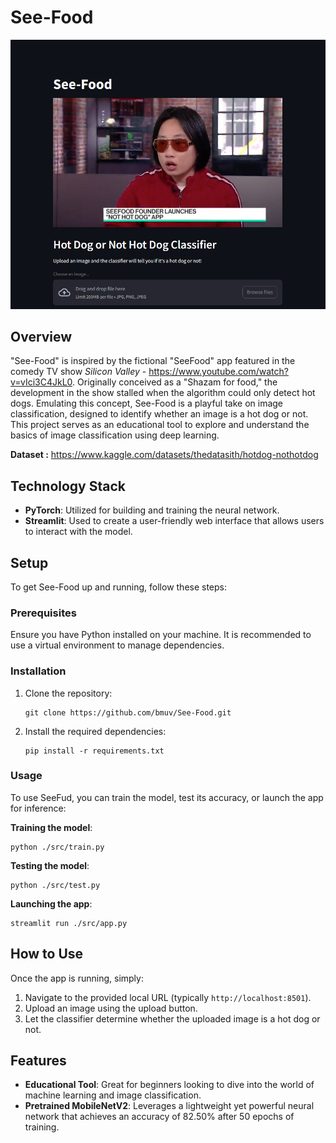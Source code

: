 # See-Food
![This is an image of my app](./src/images/Screenshot_3.png)
## Overview
"See-Food" is inspired by the fictional "SeeFood" app featured in the comedy TV show *Silicon Valley* - https://www.youtube.com/watch?v=vIci3C4JkL0. Originally conceived as a "Shazam for food," the development in the show stalled when the algorithm could only detect hot dogs. Emulating this concept, See-Food is a playful take on image classification, designed to identify whether an image is a hot dog or not. This project serves as an educational tool to explore and understand the basics of image classification using deep learning.

**Dataset :** https://www.kaggle.com/datasets/thedatasith/hotdog-nothotdog

## Technology Stack
- **PyTorch**: Utilized for building and training the neural network.
- **Streamlit**: Used to create a user-friendly web interface that allows users to interact with the model.

## Setup
To get See-Food up and running, follow these steps:

### Prerequisites
Ensure you have Python installed on your machine. It is recommended to use a virtual environment to manage dependencies.

### Installation
1. Clone the repository:
   ```
   git clone https://github.com/bmuv/See-Food.git
   ```
2. Install the required dependencies:
   ```
   pip install -r requirements.txt
   ```

### Usage
To use SeeFud, you can train the model, test its accuracy, or launch the app for inference:

 **Training the model**:
  ```
  python ./src/train.py
  ```
 **Testing the model**:
  ```
  python ./src/test.py
  ```
 **Launching the app**:
  ```
  streamlit run ./src/app.py
  ```

## How to Use
Once the app is running, simply:
1. Navigate to the provided local URL (typically `http://localhost:8501`).
2. Upload an image using the upload button.
3. Let the classifier determine whether the uploaded image is a hot dog or not.

## Features
- **Educational Tool**: Great for beginners looking to dive into the world of machine learning and image classification.
- **Pretrained MobileNetV2**: Leverages a lightweight yet powerful neural network that achieves an accuracy of 82.50% after 50 epochs of training.
